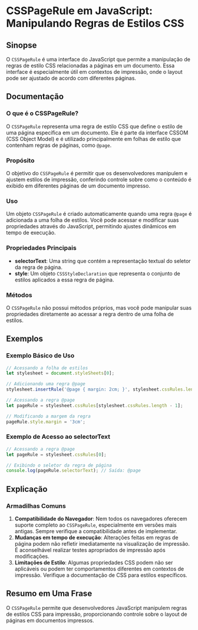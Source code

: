 <!--
Meta Description: # CSSPageRule em JavaScript: Manipulando Regras de Estilos CSS ## Sinopse O `CSSPageRule` é uma interface do JavaScript que permite a manipulação de r...
Meta Keywords: regra, csspagerule, uma, estilos, que
-->

# CSSPageRule em JavaScript: Manipulando Regras de Estilos CSS

## Sinopse
O `CSSPageRule` é uma interface do JavaScript que permite a manipulação de regras de estilo CSS relacionadas a páginas em um documento. Essa interface é especialmente útil em contextos de impressão, onde o layout pode ser ajustado de acordo com diferentes páginas.

## Documentação
### O que é o CSSPageRule?
O `CSSPageRule` representa uma regra de estilo CSS que define o estilo de uma página específica em um documento. Ele é parte da interface CSSOM (CSS Object Model) e é utilizado principalmente em folhas de estilo que contenham regras de páginas, como `@page`.

### Propósito
O objetivo do `CSSPageRule` é permitir que os desenvolvedores manipulem e ajustem estilos de impressão, conferindo controle sobre como o conteúdo é exibido em diferentes páginas de um documento impresso.

### Uso
Um objeto `CSSPageRule` é criado automaticamente quando uma regra `@page` é adicionada a uma folha de estilos. Você pode acessar e modificar suas propriedades através do JavaScript, permitindo ajustes dinâmicos em tempo de execução.

### Propriedades Principais
- **selectorText**: Uma string que contém a representação textual do seletor da regra de página.
- **style**: Um objeto `CSSStyleDeclaration` que representa o conjunto de estilos aplicados a essa regra de página.

### Métodos
O `CSSPageRule` não possui métodos próprios, mas você pode manipular suas propriedades diretamente ao acessar a regra dentro de uma folha de estilos.

## Exemplos
### Exemplo Básico de Uso
```javascript
// Acessando a folha de estilos
let stylesheet = document.styleSheets[0];

// Adicionando uma regra @page
stylesheet.insertRule('@page { margin: 2cm; }', stylesheet.cssRules.length);

// Acessando a regra @page
let pageRule = stylesheet.cssRules[stylesheet.cssRules.length - 1];

// Modificando a margem da regra
pageRule.style.margin = '3cm';
```

### Exemplo de Acesso ao selectorText
```javascript
// Acessando a regra @page
let pageRule = stylesheet.cssRules[0];

// Exibindo o seletor da regra de página
console.log(pageRule.selectorText); // Saída: @page
```

## Explicação
### Armadilhas Comuns
1. **Compatibilidade do Navegador**: Nem todos os navegadores oferecem suporte completo ao `CSSPageRule`, especialmente em versões mais antigas. Sempre verifique a compatibilidade antes de implementar.
2. **Mudanças em tempo de execução**: Alterações feitas em regras de página podem não refletir imediatamente na visualização de impressão. É aconselhável realizar testes apropriados de impressão após modificações.
3. **Limitações de Estilo**: Algumas propriedades CSS podem não ser aplicáveis ou podem ter comportamentos diferentes em contextos de impressão. Verifique a documentação de CSS para estilos específicos.

## Resumo em Uma Frase
O `CSSPageRule` permite que desenvolvedores JavaScript manipulem regras de estilos CSS para impressão, proporcionando controle sobre o layout de páginas em documentos impressos.